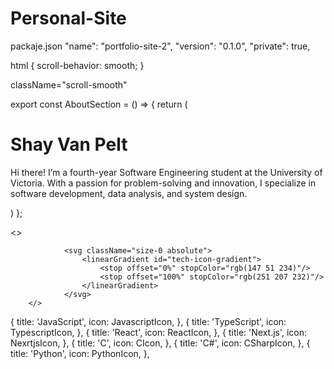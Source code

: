 # Personal-Site

packaje.json
"name": "portfolio-site-2",
  "version": "0.1.0",
  "private": true,

  html {
    scroll-behavior: smooth;
  }

  className="scroll-smooth"

  
  export const AboutSection = () => {
  return (
  <div id="home" className="py-32 md:py-48 lg:py-60">
    <div className="Container">
      <div className="max-w-lg mx-auto">
        <h1 className="font-serif text-3xl md:text-4xl lg:text-5xl text-center mt-2 tracking-wide">
          Shay Van Pelt 
        </h1>
        <p className="mt-4 text-center md:text-md lg:text-lg text-white/80">
        Hi there! I’m a fourth-year Software Engineering student at the University of Victoria. 
        With a passion for problem-solving and innovation, I specialize in software development, data analysis, and system design.
        </p>
      </div>
    </div>
  </div>
  )
};

<>
            <Component className="size-10 fill-[url(#tech-icon-gradient)]"/>
            
                <svg className="size-0 absolute">
                    <linearGradient id="tech-icon-gradient">
                        <stop offset="0%" stopColor="rgb(147 51 234)"/>
                        <stop offset="100%" stopColor="rgb(251 207 232)"/> 
                    </linearGradient>
                </svg>
        </>

{
    title: 'JavaScript',
    icon: JavascriptIcon,
  },
  {
    title: 'TypeScript',
    icon: TypescriptIcon,
  },
  {
    title: 'React',
    icon: ReactIcon,
  },
  {
    title: 'Next.js',
    icon: NexrtjsIcon,
  },
  {
    title: 'C',
    icon: CIcon,
  },
  {
    title: 'C#',
    icon: CSharpIcon,
  },
  {
    title: 'Python',
    icon: PythonIcon,
  },